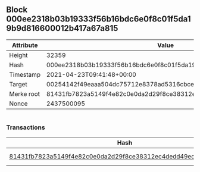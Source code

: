 ## Block 000ee2318b03b19333f56b16bdc6e0f8c01f5da19b9d816600012b417a67a815

Attribute | Value
--- | ---
Height | 32359
Hash | 000ee2318b03b19333f56b16bdc6e0f8c01f5da19b9d816600012b417a67a815
Timestamp | 2021-04-23T09:41:48+00:00
Target | 00254142f49eaaa504dc75712e8378ad5316cbcead634704b3734b6271167cc4
Merke root | 81431fb7823a5149f4e82c0e0da2d29f8ce38312ec4dedd49ed58acfcc20bbba
Nonce | 2437500095

```

```

### Transactions

Hash | Amount
--- | ---
[81431fb7823a5149f4e82c0e0da2d29f8ce38312ec4dedd49ed58acfcc20bbba](81431fb7823a5149f4e82c0e0da2d29f8ce38312ec4dedd49ed58acfcc20bbba.md) | 10.00000000 SKEPTI 
